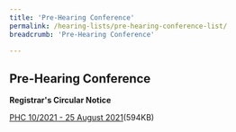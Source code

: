 ```yaml
---
title: 'Pre-Hearing Conference'
permalink: /hearing-lists/pre-hearing-conference-list/
breadcrumb: 'Pre-Hearing Conference'

---
```



Pre-Hearing Conference
---

**Registrar's Circular Notice**

[PHC 10/2021 - 25 August 2021](/files/Phc102021-25Aug2021.pdf)(594KB)

